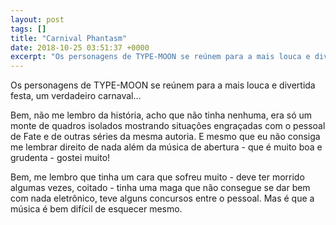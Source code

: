 ```yaml
---
layout: post
tags: []
title: "Carnival Phantasm"
date: 2018-10-25 03:51:37 +0000
excerpt: "Os personagens de TYPE-MOON se reúnem para a mais louca e divertida festa, um verdadeiro carnaval…  Bem, não me lembro da história, acho..."
---
```


Os personagens de TYPE-MOON se reúnem para a mais louca e divertida festa, um verdadeiro carnaval…

Bem, não me lembro da história, acho que não tinha nenhuma, era só um monte de quadros isolados mostrando situações engraçadas com o pessoal de Fate e de outras séries da mesma autoria. E mesmo que eu não consiga me lembrar direito de nada além da música de abertura - que é muito boa e grudenta - gostei muito!

Bem, me lembro que tinha um cara que sofreu muito - deve ter morrido algumas vezes, coitado - tinha uma maga que não consegue se dar bem com nada eletrônico, teve alguns concursos entre o pessoal. Mas é que a música é bem difícil de esquecer mesmo.